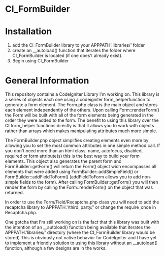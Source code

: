 CI_FormBuilder
==============

Installation
============

1. add the CI_FormBuilder library to your APPPATH.'libraries/' folder
2. create an __autoload() function that iterates the folder where CI_FormBuilder
   is located (if one does't already exist).
3. Begin using CI_FormBuilder

General Information
===================

This repository contains a CodeIgniter Library I'm working on. This library is a
series of objects each one using a codeigniter form_helperfunction to generate a
form element. The Form.php class is the main object and stores each element
independently of the others. Upon calling Form::renderForm() the Form will be
built with all of the form elements being generated in the order they were added
to the form. The benefit to using this library over the CI form_helper functions
directly is that it allows you to work with objects rather than arrays which
makes manipulating attributes much more simple.

The FormBuilder.php object simplifies creating elements even more by allowing
you to set the most common attributes in one simple method call. If you don't
need more than an html class, name, autofocus, disabled, required or form
attribute(s) this is the best way to build your form elements. This object also
generates the parent form and FormBuilder::getForm() will return the Form()
object wich encompasses all elements that were added using
FormBuilder::addSimpleField() or FormBuilder::addFieldToForm() (addFieldToForm
allows you to add non-simple fields to the form). After calling
FormBuilder::getForm() you will then render the form by calling the
Form::renderForm() on the object that was returned.

In order to use the Form/Field/Recaptcha.php class you will need to add the
recaptcha library to APPPATH.'/third_party/' or change the require_once in
Recaptcha.php.

One gotcha that I'm still working on is the fact that this library was built with
the intention of an __autoload() function being available that iterates the
APPPATH.'libraries/' directory (where the CI_FormBuilder library would be stored)
This is obviously not native behavior for CodeIgniter and I have yet to implement
a friendly solution to using this library without an __autoload() function,
although a few designs are in the works.